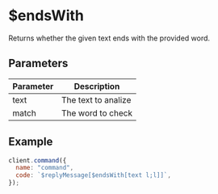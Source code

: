 # $endsWith

Returns whether the given text ends with the provided word.

## Parameters

| Parameter | Description         |
| --------- | ------------------- |
| text      | The text to analize |
| match     | The word to check   |

## Example

```javascript
client.command({
  name: "command",
  code: `$replyMessage[$endsWith[text l;l]]`,
});
```
